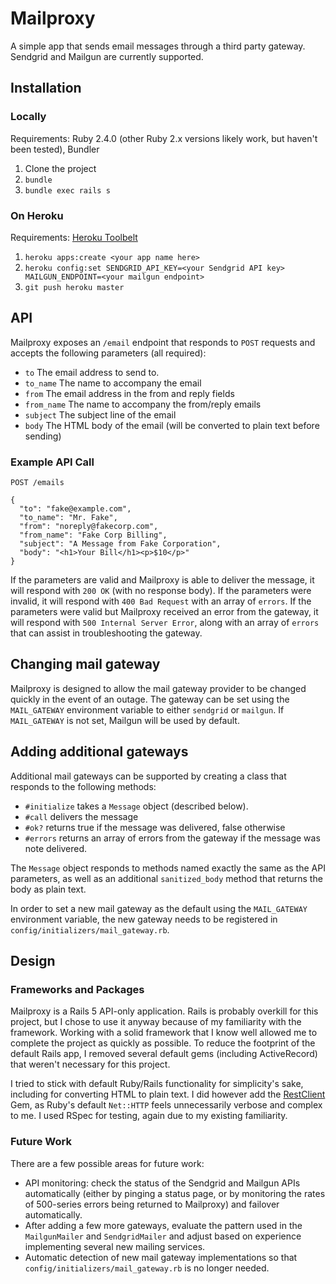 # Mailproxy

A simple app that sends email messages through a third party gateway. Sendgrid and Mailgun are currently supported.

## Installation

### Locally

Requirements: Ruby 2.4.0 (other Ruby 2.x versions likely work, but haven't been tested), Bundler

1. Clone the project
2. `bundle`
3. `bundle exec rails s`

### On Heroku

Requirements: [Heroku Toolbelt](https://devcenter.heroku.com/articles/heroku-cli)

1. `heroku apps:create <your app name here>`
2. `heroku config:set SENDGRID_API_KEY=<your Sendgrid API key> MAILGUN_ENDPOINT=<your mailgun endpoint>`
3. `git push heroku master`

## API

Mailproxy exposes an `/email` endpoint that responds to `POST` requests and accepts the following parameters (all required):

- `to` The email address to send to.
- `to_name` The name to accompany the email
- `from` The email address in the from and reply fields
- `from_name` The name to accompany the from/reply emails
- `subject` The subject line of the email
- `body` The HTML body of the email (will be converted to plain text before sending)

### Example API Call

```http
POST /emails

{
  "to": "fake@example.com",
  "to_name": "Mr. Fake",
  "from": "noreply@fakecorp.com",
  "from_name": "Fake Corp Billing",
  "subject": "A Message from Fake Corporation",
  "body": "<h1>Your Bill</h1><p>$10</p>"
}
```

If the parameters are valid and Mailproxy is able to deliver the message, it will respond with `200 OK` (with no response body). If the parameters were invalid, it will respond with `400 Bad Request` with an array of `errors`. If the parameters were valid but Mailproxy received an error from the gateway, it will respond with `500 Internal Server Error`, along with an array of `errors` that can assist in troubleshooting the gateway.

## Changing mail gateway

Mailproxy is designed to allow the mail gateway provider to be changed quickly in the event of an outage. The gateway can be set using the `MAIL_GATEWAY` environment variable to either `sendgrid` or `mailgun`. If `MAIL_GATEWAY` is not set, Mailgun will be used by default.

## Adding additional gateways

Additional mail gateways can be supported by creating a class that responds to the following methods:

- `#initialize` takes a `Message` object (described below).
- `#call` delivers the message
- `#ok?` returns true if the message was delivered, false otherwise
- `#errors` returns an array of errors from the gateway if the message was note delivered.

The `Message` object responds to methods named exactly the same as the API parameters, as well as an additional `sanitized_body` method that returns the body as plain text.

In order to set a new mail gateway as the default using the `MAIL_GATEWAY` environment variable, the new gateway needs to be registered in `config/initializers/mail_gateway.rb`.

## Design

### Frameworks and Packages

Mailproxy is a Rails 5 API-only application. Rails is probably overkill for this project, but I chose to use it anyway because of my familiarity with the framework. Working with a solid framework that I know well allowed me to complete the project as quickly as possible. To reduce the footprint of the default Rails app, I removed several default gems (including ActiveRecord) that weren't necessary for this project.

I tried to stick with default Ruby/Rails functionality for simplicity's sake, including for converting HTML to plain text. I did however add the [RestClient](https://github.com/rest-client/rest-client) Gem, as Ruby's default `Net::HTTP` feels unnecessarily verbose and complex to me. I used RSpec for testing, again due to my existing familiarity.

### Future Work

There are a few possible areas for future work:

- API monitoring: check the status of the Sendgrid and Mailgun APIs automatically (either by pinging a status page, or by monitoring the rates of 500-series errors being returned to Mailproxy) and failover automatically.
- After adding a few more gateways, evaluate the pattern used in the `MailgunMailer` and `SendgridMailer` and adjust based on experience implementing several new mailing services.
- Automatic detection of new mail gateway implementations so that `config/initializers/mail_gateway.rb` is no longer needed.
